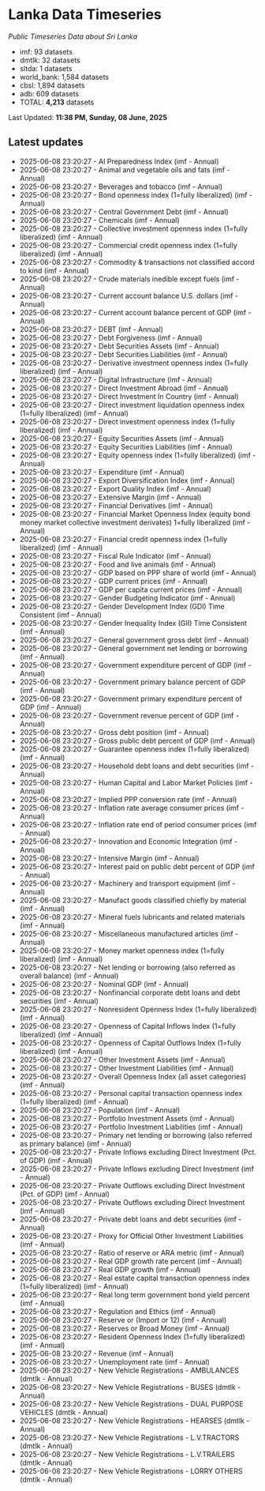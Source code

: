 # Lanka Data Timeseries
*Public Timeseries Data about Sri Lanka*

* imf: 93 datasets
* dmtlk: 32 datasets
* sltda: 1 datasets
* world_bank: 1,584 datasets
* cbsl: 1,894 datasets
* adb: 609 datasets
* TOTAL: **4,213** datasets

Last Updated: **11:38 PM, Sunday, 08 June, 2025**

## Latest updates

* 2025-06-08 23:20:27 - AI Preparedness Index (imf - Annual)
* 2025-06-08 23:20:27 - Animal and vegetable oils and fats (imf - Annual)
* 2025-06-08 23:20:27 - Beverages and tobacco (imf - Annual)
* 2025-06-08 23:20:27 - Bond openness index (1=fully liberalized) (imf - Annual)
* 2025-06-08 23:20:27 - Central Government Debt (imf - Annual)
* 2025-06-08 23:20:27 - Chemicals (imf - Annual)
* 2025-06-08 23:20:27 - Collective investment openness index (1=fully liberalized) (imf - Annual)
* 2025-06-08 23:20:27 - Commercial credit openness index (1=fully liberalized) (imf - Annual)
* 2025-06-08 23:20:27 - Commodity & transactions not classified accord to kind (imf - Annual)
* 2025-06-08 23:20:27 - Crude materials inedible except fuels (imf - Annual)
* 2025-06-08 23:20:27 - Current account balance U.S. dollars (imf - Annual)
* 2025-06-08 23:20:27 - Current account balance percent of GDP (imf - Annual)
* 2025-06-08 23:20:27 - DEBT (imf - Annual)
* 2025-06-08 23:20:27 - Debt Forgiveness (imf - Annual)
* 2025-06-08 23:20:27 - Debt Securities Assets (imf - Annual)
* 2025-06-08 23:20:27 - Debt Securities Liabilities (imf - Annual)
* 2025-06-08 23:20:27 - Derivative investment openness index (1=fully liberalized) (imf - Annual)
* 2025-06-08 23:20:27 - Digital Infrastructure (imf - Annual)
* 2025-06-08 23:20:27 - Direct Investment Abroad (imf - Annual)
* 2025-06-08 23:20:27 - Direct Investment In Country (imf - Annual)
* 2025-06-08 23:20:27 - Direct investment liquidation openness index (1=fully liberalized) (imf - Annual)
* 2025-06-08 23:20:27 - Direct investment openness index (1=fully liberalized) (imf - Annual)
* 2025-06-08 23:20:27 - Equity Securities Assets (imf - Annual)
* 2025-06-08 23:20:27 - Equity Securities Liabilities (imf - Annual)
* 2025-06-08 23:20:27 - Equity openness index (1=fully liberalized) (imf - Annual)
* 2025-06-08 23:20:27 - Expenditure (imf - Annual)
* 2025-06-08 23:20:27 - Export Diversification Index (imf - Annual)
* 2025-06-08 23:20:27 - Export Quality Index (imf - Annual)
* 2025-06-08 23:20:27 - Extensive Margin (imf - Annual)
* 2025-06-08 23:20:27 - Financial Derivatives (imf - Annual)
* 2025-06-08 23:20:27 - Financial Market Openness Index (equity bond money market collective investment derivates) 1=fully liberalized (imf - Annual)
* 2025-06-08 23:20:27 - Financial credit openness index (1=fully liberalized) (imf - Annual)
* 2025-06-08 23:20:27 - Fiscal Rule Indicator (imf - Annual)
* 2025-06-08 23:20:27 - Food and live animals (imf - Annual)
* 2025-06-08 23:20:27 - GDP based on PPP share of world (imf - Annual)
* 2025-06-08 23:20:27 - GDP current prices (imf - Annual)
* 2025-06-08 23:20:27 - GDP per capita current prices (imf - Annual)
* 2025-06-08 23:20:27 - Gender Budgeting Indicator (imf - Annual)
* 2025-06-08 23:20:27 - Gender Development Index (GDI) Time Consistent (imf - Annual)
* 2025-06-08 23:20:27 - Gender Inequality Index (GII) Time Consistent (imf - Annual)
* 2025-06-08 23:20:27 - General government gross debt (imf - Annual)
* 2025-06-08 23:20:27 - General government net lending or borrowing (imf - Annual)
* 2025-06-08 23:20:27 - Government expenditure percent of GDP (imf - Annual)
* 2025-06-08 23:20:27 - Government primary balance percent of GDP (imf - Annual)
* 2025-06-08 23:20:27 - Government primary expenditure percent of GDP (imf - Annual)
* 2025-06-08 23:20:27 - Government revenue percent of GDP (imf - Annual)
* 2025-06-08 23:20:27 - Gross debt position (imf - Annual)
* 2025-06-08 23:20:27 - Gross public debt percent of GDP (imf - Annual)
* 2025-06-08 23:20:27 - Guarantee openness index (1=fully liberalized) (imf - Annual)
* 2025-06-08 23:20:27 - Household debt loans and debt securities (imf - Annual)
* 2025-06-08 23:20:27 - Human Capital and Labor Market Policies (imf - Annual)
* 2025-06-08 23:20:27 - Implied PPP conversion rate (imf - Annual)
* 2025-06-08 23:20:27 - Inflation rate average consumer prices (imf - Annual)
* 2025-06-08 23:20:27 - Inflation rate end of period consumer prices (imf - Annual)
* 2025-06-08 23:20:27 - Innovation and Economic Integration (imf - Annual)
* 2025-06-08 23:20:27 - Intensive Margin (imf - Annual)
* 2025-06-08 23:20:27 - Interest paid on public debt percent of GDP (imf - Annual)
* 2025-06-08 23:20:27 - Machinery and transport equipment (imf - Annual)
* 2025-06-08 23:20:27 - Manufact goods classified chiefly by material (imf - Annual)
* 2025-06-08 23:20:27 - Mineral fuels lubricants and related materials (imf - Annual)
* 2025-06-08 23:20:27 - Miscellaneous manufactured articles (imf - Annual)
* 2025-06-08 23:20:27 - Money market openness index (1=fully liberalized) (imf - Annual)
* 2025-06-08 23:20:27 - Net lending or borrowing (also referred as overall balance) (imf - Annual)
* 2025-06-08 23:20:27 - Nominal GDP (imf - Annual)
* 2025-06-08 23:20:27 - Nonfinancial corporate debt loans and debt securities (imf - Annual)
* 2025-06-08 23:20:27 - Nonresident Openness Index (1=fully liberalized) (imf - Annual)
* 2025-06-08 23:20:27 - Openness of Capital Inflows Index (1=fully liberalized) (imf - Annual)
* 2025-06-08 23:20:27 - Openness of Capital Outflows Index (1=fully liberalized) (imf - Annual)
* 2025-06-08 23:20:27 - Other Investment Assets (imf - Annual)
* 2025-06-08 23:20:27 - Other Investment Liabilities (imf - Annual)
* 2025-06-08 23:20:27 - Overall Openness Index (all asset categories) (imf - Annual)
* 2025-06-08 23:20:27 - Personal capital transaction openness index (1=fully liberalized) (imf - Annual)
* 2025-06-08 23:20:27 - Population (imf - Annual)
* 2025-06-08 23:20:27 - Portfolio Investment Assets (imf - Annual)
* 2025-06-08 23:20:27 - Portfolio Investment Liabilities (imf - Annual)
* 2025-06-08 23:20:27 - Primary net lending or borrowing (also referred as primary balance) (imf - Annual)
* 2025-06-08 23:20:27 - Private Inflows excluding Direct Investment (Pct. of GDP) (imf - Annual)
* 2025-06-08 23:20:27 - Private Inflows excluding Direct Investment (imf - Annual)
* 2025-06-08 23:20:27 - Private Outflows excluding Direct Investment (Pct. of GDP) (imf - Annual)
* 2025-06-08 23:20:27 - Private Outflows excluding Direct Investment (imf - Annual)
* 2025-06-08 23:20:27 - Private debt loans and debt securities (imf - Annual)
* 2025-06-08 23:20:27 - Proxy for Official Other Investment Liabilities (imf - Annual)
* 2025-06-08 23:20:27 - Ratio of reserve or ARA metric (imf - Annual)
* 2025-06-08 23:20:27 - Real GDP growth rate percent (imf - Annual)
* 2025-06-08 23:20:27 - Real GDP growth (imf - Annual)
* 2025-06-08 23:20:27 - Real estate capital transaction openness index (1=fully liberalized) (imf - Annual)
* 2025-06-08 23:20:27 - Real long term government bond yield percent (imf - Annual)
* 2025-06-08 23:20:27 - Regulation and Ethics (imf - Annual)
* 2025-06-08 23:20:27 - Reserve or (Import or 12) (imf - Annual)
* 2025-06-08 23:20:27 - Reserves or Broad Money (imf - Annual)
* 2025-06-08 23:20:27 - Resident Openness Index (1=fully liberalized) (imf - Annual)
* 2025-06-08 23:20:27 - Revenue (imf - Annual)
* 2025-06-08 23:20:27 - Unemployment rate (imf - Annual)
* 2025-06-08 23:20:27 - New Vehicle Registrations - AMBULANCES (dmtlk - Annual)
* 2025-06-08 23:20:27 - New Vehicle Registrations - BUSES (dmtlk - Annual)
* 2025-06-08 23:20:27 - New Vehicle Registrations - DUAL PURPOSE VEHICLES (dmtlk - Annual)
* 2025-06-08 23:20:27 - New Vehicle Registrations - HEARSES (dmtlk - Annual)
* 2025-06-08 23:20:27 - New Vehicle Registrations - L.V.TRACTORS (dmtlk - Annual)
* 2025-06-08 23:20:27 - New Vehicle Registrations - L.V.TRAILERS (dmtlk - Annual)
* 2025-06-08 23:20:27 - New Vehicle Registrations - LORRY OTHERS (dmtlk - Annual)